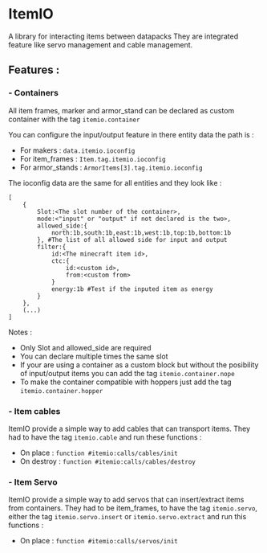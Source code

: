 # ItemIO

A library for interacting items between datapacks
They are integrated feature like servo management and cable management.


## Features :

### - Containers
All item frames, marker and armor_stand can be declared as custom container with the tag ``itemio.container``

You can configure the input/output feature in there entity data the path is :

- For makers : ``data.itemio.ioconfig``
- For item_frames : ``Item.tag.itemio.ioconfig``
- For armor_stands : ``ArmorItems[3].tag.itemio.ioconfig``

The ioconfig data are the same for all entities and they look like : 
```
[
	{
		Slot:<The slot number of the container>,
		mode:<"input" or "output" if not declared is the two>,
		allowed_side:{
			north:1b,south:1b,east:1b,west:1b,top:1b,bottom:1b
		}, #The list of all allowed side for input and output
		filter:{
			id:<The minecraft item id>,
			ctc:{
				id:<custom id>,
				from:<custom from>
			}
			energy:1b #Test if the inputed item as energy
		}
	},
	(...)
]
```
Notes : 
- Only Slot and allowed_side are required
- You can declare multiple times the same slot
- If your are using a container as a custom block but without the posibility of input/output items you can add the tag ``itemio.container.nope``
- To make the container compatible with hoppers just add the tag ``itemio.container.hopper``


### - Item cables
ItemIO provide a simple way to add cables that can transport items. They had to have the tag ``itemio.cable`` and run these functions : 
- On place : ``function #itemio:calls/cables/init``
- On destroy : ``function #itemio:calls/cables/destroy``

### - Item Servo
ItemIO provide a simple way to add servos that can insert/extract items from containers. They had to be item_frames, to have the tag ``itemio.servo``, either the tag ``itemio.servo.insert`` or ``itemio.servo.extract`` and run this functions : 
- On place : ``function #itemio:calls/servos/init``

